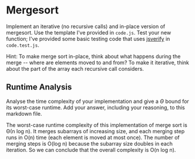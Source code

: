 # Mergesort

Implement an iterative (no recursive calls) and in-place version of mergesort.
Use the template I've provided in `code.js`. Test your new function; I've
provided some basic testing code that uses
[jsverify](https://jsverify.github.io/) in `code.test.js`.

Hint: To make merge sort in-place, think about what happens during the merge --
where are elements moved to and from? To make it iterative, think about the
part of the array each recursive call considers.

## Runtime Analysis

Analyse the time complexity of your implementation and give a $\Theta$ bound for
its worst-case runtime. Add your answer, including your reasoning, to this
markdown file.

The worst-case runtime complexity of this implementation of merge sort is Θ(n log n). It merges subarrays of increasing size, and each merging step runs in O(n) time (each element is moved at most once). The number of merging steps is O(log n) because the subarray size doubles in each iteration. So we can conclude that the overall complexity is O(n log n).
